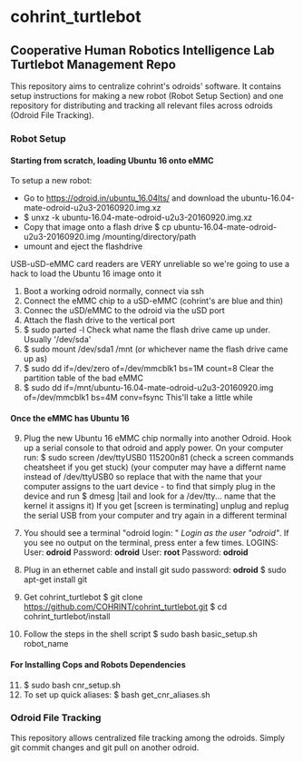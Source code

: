 # cohrint_turtlebot

## Cooperative Human Robotics Intelligence Lab Turtlebot Management Repo
This repository aims to centralize cohrint's odroids' software. It contains setup instructions for making a new robot (Robot Setup Section) and one repository for distributing and tracking all relevant files across odroids (Odroid File Tracking).

###  Robot Setup

#### Starting from scratch, loading Ubuntu 16 onto eMMC
To setup a new robot:
- Go to https://odroid.in/ubuntu_16.04lts/ and download the ubuntu-16.04-mate-odroid-u2u3-20160920.img.xz
- $ unxz -k ubuntu-16.04-mate-odroid-u2u3-20160920.img.xz
- Copy that image onto a flash drive
  $ cp ubuntu-16.04-mate-odroid-u2u3-20160920.img /mounting/directory/path
- umount and eject the flashdrive

USB-uSD-eMMC card readers are VERY unreliable so we're going to use a hack to load the Ubuntu 16 image onto it
1. Boot a working odroid normally, connect via ssh
2. Connect the eMMC chip to a uSD-eMMC (cohrint's are blue and thin)
3. Connec the uSD/eMMC to the odroid via the uSD port
4. Attach the flash drive to the vertical port
5. $ sudo parted -l
   Check what name the flash drive came up under. Usually '/dev/sda'
6. $ sudo mount /dev/sda1 /mnt (or whichever name the flash drive came up as)
7. $ sudo dd if=/dev/zero of=/dev/mmcblk1 bs=1M count=8
   Clear the partition table of the bad eMMC
8. $ sudo dd if=/mnt/ubuntu-16.04-mate-odroid-u2u3-20160920.img of=/dev/mmcblk1 bs=4M conv=fsync
   This'll take a little while

#### Once the eMMC has Ubuntu 16

9. Plug the new Ubuntu 16 eMMC chip normally into another Odroid. Hook up a serial console to that odroid and apply power. On your computer run:
$ sudo screen /dev/ttyUSB0 115200n81 (check a screen commands cheatsheet if you get stuck)
(your computer may have a differnt name instead of /dev/ttyUSB0 so replace that with the name that your computer assigns to the uart device - to find that simply plug in the device and run $ dmesg |tail and look for a /dev/tty... name that the kernel it assigns it)
      If you get [screen is terminating] unplug and replug the serial USB from your computer and try again in a different terminal
7) You should see a terminal "odroid login: " *Login as the user "odroid"*. If you see no output on the terminal, press enter a few times.
LOGINS:
User: **odroid**
Password: **odroid**
User: **root**
Password: **odroid**

8) Plug in an ethernet cable and install git
sudo password: **odroid**
$ sudo apt-get install git
9) Get cohrint_turtlebot
$ git clone https://github.com/COHRINT/cohrint_turtlebot.git
$ cd cohrint_turtlebot/install
10) Follow the steps in the shell script
$ sudo bash basic_setup.sh robot_name

#### For Installing Cops and Robots Dependencies
11) $ sudo bash cnr_setup.sh
12) To set up quick aliases:
    $ bash get_cnr_aliases.sh

### Odroid File Tracking

This repository allows centralized file tracking among the odroids. Simply git commit changes and git pull on another odroid.
